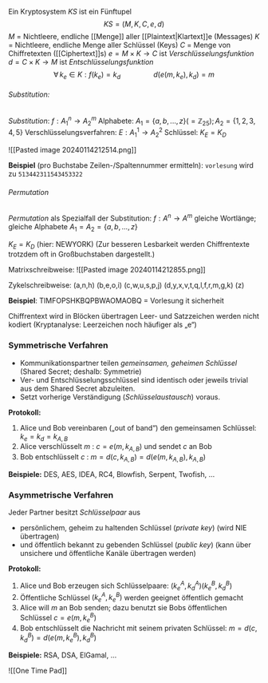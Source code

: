 Ein Kryptosystem *KS* ist ein Fünftupel
$$KS = (M, K, C, e, d)$$
$M$ = Nichtleere, endliche [[Menge]] aller [[Plaintext|Klartext]]e (Messages) 
$K$ = Nichtleere, endliche Menge aller Schlüssel (Keys) 
$C$ = Menge von Chiffretexten ([[Ciphertext]]s) 
$e = M \times K \rightarrow C$   ist *Verschlüsselungsfunktion* 
$d = C \times K \rightarrow M$   ist *Entschlüsselungsfunktion*
$$\forall \, k_e \in K : f(k_e)=k_d \quad\quad\quad\quad d(e(m,k_e),k_d)=m $$

###### Substitution:

*Substitution*: $f: A^n_1 \rightarrow A^m_2$
Alphabete: $A_1 = \{a,b,...,z\}(=\mathbb Z_{25}); A_2 = \{1,2,3,4,5\}$
Verschlüsselungsverfahren: $E : A_1^1 \rightarrow A_2^2$
Schlüssel: $K_E = K_D$

![[Pasted image 20240114212514.png]]

**Beispiel** (pro Buchstabe Zeilen-/Spaltennummer ermitteln): 
`vorlesung` wird zu `513442311543453322`

###### Permutation
*Permutation* als Spezialfall der Substitution: $f: A^n \rightarrow A^m$
	gleiche Wortlänge; gleiche Alphabete $A_1 = A_2 = \{a,b,...,z\}$ 

$K_E = K_D$ (hier: NEWYORK) 
	(Zur besseren Lesbarkeit werden Chiffrentexte trotzdem oft in Großbuchstaben dargestellt.) 

Matrixschreibweise: 
![[Pasted image 20240114212855.png]]

Zykelschreibweise: (a,n,h) (b,e,o,i) (c,w,u,s,p,j) (d,y,x,v,t,q,l,f,r,m,g,k) (z) 

**Beispiel**: 
TIMFOPSHKBQPBWAOMAOBQ = Vorlesung it sicherheit 

Chiffrentext wird in Blöcken übertragen Leer- und Satzzeichen werden nicht kodiert (Kryptanalyse: Leerzeichen noch häufiger als „e“)

### Symmetrische Verfahren

- Kommunikationspartner teilen *gemeinsamen, geheimen Schlüssel* (Shared Secret; deshalb: Symmetrie) 
- Ver- und Entschlüsselungsschlüssel sind identisch oder jeweils trivial aus dem Shared Secret abzuleiten. 
- Setzt vorherige Verständigung (*Schlüsselaustausch*) voraus. 

**Protokoll:**
1. Alice und Bob vereinbaren („out of band“) den gemeinsamen Schlüssel: $k_e = k_d = k_{A,B}$
2. Alice verschlüsselt $m$ : $c = e(m,k_{A,B})$ und sendet $c$ an Bob 
3. Bob entschlüsselt $c$ : $m = d(c, k_{A,B}) = d(e(m, k_{A,B}), k_{A,B})$

**Beispiele:** DES, AES, IDEA, RC4, Blowfish, Serpent, Twofish, ...

### Asymmetrische Verfahren

Jeder Partner besitzt *Schlüsselpaar* aus 
- persönlichem, geheim zu haltenden Schlüssel (*private key*) (wird NIE übertragen) 
- und öffentlich bekannt zu gebenden Schlüssel (*public key*) (kann über unsichere und öffentliche Kanäle übertragen werden) 

**Protokoll:** 
1. Alice und Bob erzeugen sich Schlüsselpaare: $(k^A_e,k^A_d)(k^B_e,k^B_d)$
2. Öffentliche Schlüssel $(k^A_e,k^B_e)$ werden geeignet öffentlich gemacht 
3. Alice will $m$ an Bob senden; dazu benutzt sie Bobs öffentlichen Schlüssel $c = e(m, k^B_e)$
4. Bob entschlüsselt die Nachricht mit seinem privaten Schlüssel: $m = d(c,k^B_d)=d(e(m, k^B_e), k^B_d)$

**Beispiele:** RSA, DSA, ElGamal, ...

![[One Time Pad]]

